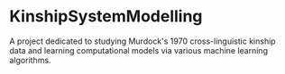 # KinshipSystemModelling
A project dedicated to studying Murdock's 1970 cross-linguistic kinship data and learning computational models via various machine learning algorithms.
